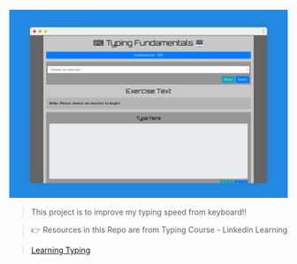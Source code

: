 ![Typing Practise](./images/banner.png)

> This project is to improve my typing speed from keyboard!!

> 👉 Resources in this Repo are from Typing Course - Linkedin Learning

> [Learning Typing](https://www.linkedin.com/learning/learning-typing-2014)
